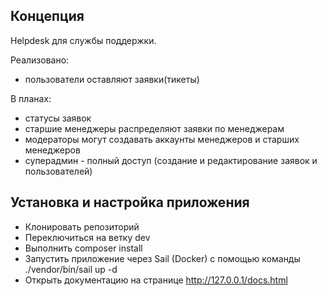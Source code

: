## Концепция
Helpdesk для службы поддержки.

Реализовано:
- пользователи оставляют заявки(тикеты)

В планах:
- статусы заявок
- старшие менеджеры распределяют заявки по менеджерам
- модераторы могут создавать аккаунты менеджеров и старших менеджеров
- суперадмин - полный доступ (создание и редактирование заявок и пользователей)


## Установка и настройка приложения

- Клонировать репозиторий
- Переключиться на ветку dev
- Выполнить composer install
- Запустить приложение через Sail (Docker) с помощью команды ./vendor/bin/sail up -d
- Открыть документацию на странице http://127.0.0.1/docs.html
